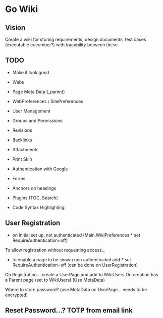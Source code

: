 # Go Wiki

## Vision

Create a wiki for storing requirements, design documents, test cases (executable cucumber?)
with tracability between these.

## TODO
 * Make it look good

 * Webs
 * Page Meta Data (_parent)
 * WebPreferences / SitePreferences
 * User Management
 * Groups and Permissions
 * Revisions
 * Backlinks
 * Attachments
 * Print Skin
 * Authentication with Google
 * Forms
 * Anchors on headings
 * Plugins (TOC, Search)
 * Code Syntax Highlighting


## User Registration
 * on initial set up, not authenticated (Main.WikiPreferences  * set RequireAuthentication=off)
 
To allow registration without requesting access...
 * to enable a page to be shown non authenticated add * set RequireAuthentication=off (can be done on UserRegistration)

On Registration... create a UserPage and add to WikiUsers
On creation has a Parent page (set to WikiUsers) (Use MetaData)

Where to store password? (use MetaData on UserPage... needs to be encrypted)


## Reset Password...? TOTP from email link
